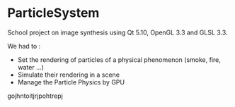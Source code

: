 # ParticleSystem

School project on image synthesis using Qt 5.10, OpenGL 3.3 and GLSL 3.3.

We had to :
- Set the rendering of particles of a physical phenomenon (smoke, fire, water ...)
- Simulate their rendering in a scene
- Manage the Particle Physics by GPU


gojhntoitjrjpohtrepj
